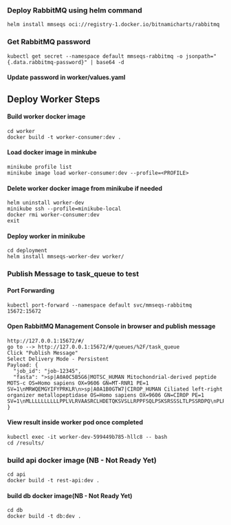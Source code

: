 ### Deploy RabbitMQ using helm command

``` 
helm install mmseqs oci://registry-1.docker.io/bitnamicharts/rabbitmq
```
### Get RabbitMQ password
```
kubectl get secret --namespace default mmseqs-rabbitmq -o jsonpath="{.data.rabbitmq-password}" | base64 -d
```

#### Update password in worker/values.yaml

## Deploy Worker Steps

#### Build worker docker image
```
cd worker
docker build -t worker-consumer:dev .
```

#### Load docker image in minkube
```
minikube profile list
minikube image load worker-consumer:dev --profile=<PROFILE>
```

#### Delete worker docker image from minikube if needed
```
helm uninstall worker-dev
minikube ssh --profile=minikube-local
docker rmi worker-consumer:dev
exit
```

#### Deploy worker in minikube

```
cd deployment
helm install mmseqs-worker-dev worker/
```

### Publish Message to task_queue to test
#### Port Forwarding
```
kubectl port-forward --namespace default svc/mmseqs-rabbitmq 15672:15672
```
#### Open RabbitMQ Management Console in browser and publish message
```
http://127.0.0.1:15672/#/
go to --> http://127.0.0.1:15672/#/queues/%2F/task_queue
Click "Publish Message"
Select Delivery Mode - Persistent
Payload: {
  "job_id": "job-12345",
  "fasta": ">sp|A0A0C5B5G6|MOTSC_HUMAN Mitochondrial-derived peptide MOTS-c OS=Homo sapiens OX=9606 GN=MT-RNR1 PE=1 SV=1\nMRWQEMGYIFYPRKLR\n>sp|A0A1B0GTW7|CIROP_HUMAN Ciliated left-right organizer metallopeptidase OS=Homo sapiens OX=9606 GN=CIROP PE=1 SV=1\nMLLLLLLLLLLPPLVLRVAASRCLHDETQKSVSLLRPPFSQLPSKSRSSSLTLPSSRDPQ\nPLRIQSCYLGDHISDGAWDPEGEGMRGGSRALAAVREATQRIQAVLAVQGPLLLSRDPAQ\nYCHAVWGDPDSPNYHRCSLLNPGYKGESCLGAKIPDTHLRGYALWPEQGPPQLVQPDGPG\nVQNTDFLLYVRVAHTSKCHQETVSLCCPGWSTAAQSQLTAALTSWAQRRGFVMLPRLCLK\nLLGSSNLPTLASQSIRITGPSVIAYAACCQLDSEDRPLAGTIVYCAQHLTSPSLSHSDIV\nMATLHELLHALGFSGQLFKKWRDCPSGFSVRENCSTRQLVTRQDEWGQLLLTTPAVSLSL\nAKHLGVSGASLGVPLEEEEGLLSSHWEARLLQGSLMTATFDGAQRTRLDPITLAAFKDSG\nWYQVNHSAAEELLWGQGSGPEFGLVTTCGTGSSDFFCTGSGLGCHYLHLDKGSCSSDPML\nEGCRMYKPLANGSECWKKENGFPAGVDNPHGEIYHPQSRCFFANLTSQLLPGDKPRHPSL\nTPHLKEAELMGRCYLHQCTGRGAYKVQVEGSPWVPCLPGKVIQIPGYYGLLFCPRGRLCQ\nTNEDINAVTSPPVSLSTPDPLFQLSLELAGPPGHSLGKEQQEGLAEAVLEALASKGGTGR\nCYFHGPSITTSLVFTVHMWKSPGCQGPSVATLHKALTLTLQKKPLEVYHGGANFTTQPSK\nLLVTSDHNPSMTHLRLSMGLCLMLLILVGVMGTTAYQKRATLPVRPSASYHSPELHSTRV\nPVRGIREV"
}
```

#### View result inside worker pod once completed
```
kubectl exec -it worker-dev-599449b785-hllc8 -- bash
cd /results/
```
### build api docker image (NB - Not Ready Yet)

```
cd api
docker build -t rest-api:dev .
```

#### build db docker image(NB - Not Ready Yet)
``` 
cd db
docker build -t db:dev .
```
